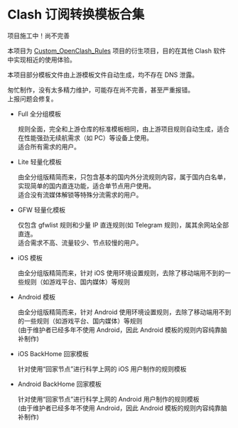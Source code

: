 # Clash 订阅转换模板合集


项目施工中！尚不完善

本项目为 [Custom_OpenClash_Rules](https://github.com/Aethersailor/Custom_OpenClash_Rules) 项目的衍生项目，目的在其他 Clash 软件中实现相近的使用体验。

本项目部分模板文件由上游模板文件自动生成，均不存在 DNS 泄露。

匆忙制作，没有太多精力维护，可能存在尚不完善，甚至严重报错。  
上报问题会修复。  

- Full 全分组模板  

  规则全面，完全和上游仓库的标准模板相同，由上游项目规则自动生成，适合在性能强劲无续航需求（如 PC）等设备上使用。  
  适合所有需求的用户。  
  
- Lite 轻量化模板  
  
  由全分组版精简而来，只包含基本的国内外分流规则内容，属于国内白名单，实现简单的国内直连功能，适合单节点用户使用。  
  适合没有流媒体解锁等特殊分流需求的用户。  
  
- GFW 轻量化模板  

  仅包含 gfwlist 规则和少量 IP 直连规则(如 Telegram 规则)，属其余网站全部直连。  
  适合需求不高、流量较少、节点较慢的用户。  
  
- iOS 模板  
  
  由全分组版精简而来，针对 iOS 使用环境设置规则，去除了移动端用不到的一些规则（如游戏平台、国内媒体）等规则  
  
- Android 模板  
  
  由全分组版精简而来，针对 Android 使用环境设置规则，去除了移动端用不到的一些规则（如游戏平台、国内媒体）等规则  
  (由于维护者已经多年不使用 Android，因此 Android 模板的规则内容纯靠脑补制作)  
  
- iOS BackHome 回家模板  
  
  针对使用“回家节点”进行科学上网的 iOS 用户制作的规则模板  
  
- Android BackHome 回家模板  
  
  针对使用“回家节点”进行科学上网的 Android 用户制作的规则模板  
  (由于维护者已经多年不使用 Android，因此 Android 模板的规则内容纯靠脑补制作)  
